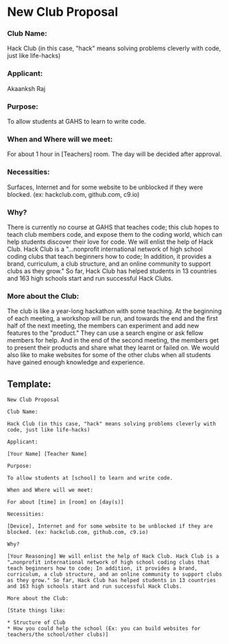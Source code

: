 # New Club Proposal

### Club Name:

Hack Club (in this case, "hack" means solving problems cleverly with code, just like life-hacks)

### Applicant:

Akaanksh Raj

### Purpose:

To allow students at GAHS to learn to write code.

### When and Where will we meet:

For about 1 hour in [Teachers] room. The day will be decided after approval.

### Necessities:

Surfaces, Internet and for some website to be unblocked if they were blocked. (ex: hackclub.com, github.com, c9.io)

### Why?

There is currently no course at GAHS that teaches code; this club hopes to teach club members code, and expose them to the coding world, which can help students discover their love for code. We will enlist the help of Hack Club. Hack Club is a "…nonprofit international network of high school coding clubs that teach beginners how to code; In addition, it provides a brand, curriculum, a club structure, and an online community to support clubs as they grow." So far, Hack Club has helped students in 13 countries and 163 high schools start and run successful Hack Clubs.

### More about the Club:

The club is like a year-long hackathon with some teaching. At the beginning of each meeting, a workshop will be run, and towards the end and the first half of the next meeting, the members can experiment and add new features to the "product." They can use a search engine or ask fellow members for help. And in the end of the second meeting, the members get to present their products and share what they learnt or failed on. We would also like to make websites for some of the other clubs when all students have gained enough knowledge and experience.

## Template:

```
New Club Proposal

Club Name:

Hack Club (in this case, "hack" means solving problems cleverly with code, just like life-hacks)

Applicant:

[Your Name] [Teacher Name]

Purpose:

To allow students at [school] to learn and write code.

When and Where will we meet:

For about [time] in [room] on [day(s)]

Necessities:

[Device], Internet and for some website to be unblocked if they are blocked. (ex: hackclub.com, github.com, c9.io)

Why?

[Your Reasoning] We will enlist the help of Hack Club. Hack Club is a "…nonprofit international network of high school coding clubs that teach beginners how to code; In addition, it provides a brand, curriculum, a club structure, and an online community to support clubs as they grow." So far, Hack Club has helped students in 13 countries and 163 high schools start and run successful Hack Clubs.

More about the Club:

[State things like:

* Structure of Club
* How you could help the school (Ex: you can build websites for teachers/the school/other clubs)]
```
